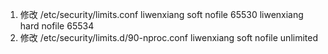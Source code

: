 1. 修改 /etc/security/limits.conf
    liwenxiang soft nofile 65530
    liwenxiang hard nofile 65534
2. 修改 /etc/security/limits.d/90-nproc.conf
    liwenxiang       soft    nofile     unlimited
